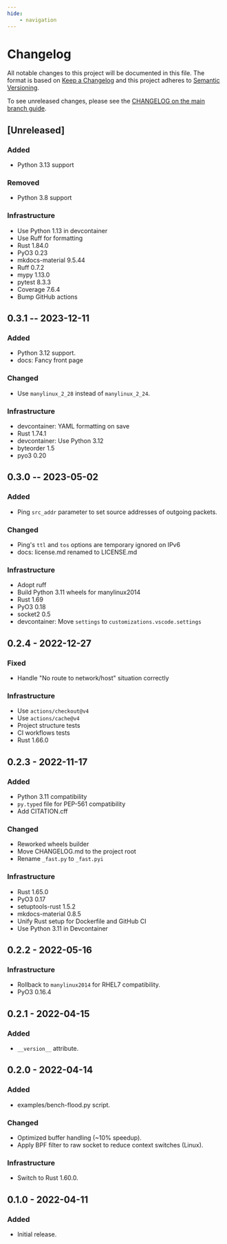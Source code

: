 ```yaml
---
hide:
    - navigation
---
```

# Changelog

All notable changes to this project will be documented in this file.
The format is based on [Keep a Changelog](https://keepachangelog.com/en/1.0.0/)
and this project adheres to [Semantic Versioning](https://semver.org/spec/v2.0.0.html).

To see unreleased changes, please see the [CHANGELOG on the main branch guide](https://github.com/gufolabs/gufo_ping/blob/main/CHANGELOG.md).

## [Unreleased]

### Added

* Python 3.13 support

### Removed

* Python 3.8 support

### Infrastructure

* Use Python 1.13 in devcontainer
* Use Ruff for formatting
* Rust 1.84.0
* PyO3 0.23
* mkdocs-material 9.5.44
* Ruff 0.7.2
* mypy 1.13.0
* pytest 8.3.3
* Coverage 7.6.4
* Bump GitHub actions

## 0.3.1 -- 2023-12-11

### Added

* Python 3.12 support.
* docs: Fancy front page

### Changed

* Use `manylinux_2_28` instead of `manylinux_2_24`.

### Infrastructure

* devcontainer: YAML formatting on save
* Rust 1.74.1
* devcontainer: Use Python 3.12
* byteorder 1.5
* pyo3 0.20

## 0.3.0 -- 2023-05-02

### Added

* Ping `src_addr` parameter to set source addresses of outgoing packets.

### Changed

* Ping's `ttl` and `tos` options are temporary ignored on IPv6
* docs: license.md renamed to LICENSE.md

### Infrastructure

* Adopt ruff
* Build Python 3.11 wheels for manylinux2014
* Rust 1.69
* PyO3 0.18
* socket2 0.5
* devcontainer: Move `settings` to `customizations.vscode.settings`

## 0.2.4 - 2022-12-27

### Fixed

* Handle "No route to network/host" situation correctly

### Infrastructure

* Use `actions/checkout@v4`
* Use `actions/cache@v4`
* Project structure tests
* CI workflows tests
* Rust 1.66.0

## 0.2.3 - 2022-11-17

### Added

* Python 3.11 compatibility
* `py.typed` file for PEP-561 compatibility
* Add CITATION.cff

### Changed

* Reworked wheels builder
* Move CHANGELOG.md to the project root
* Rename `_fast.py` to `_fast.pyi`

### Infrastructure

* Rust 1.65.0
* PyO3 0.17
* setuptools-rust 1.5.2
* mkdocs-material 0.8.5
* Unify Rust setup for Dockerfile and GitHub CI
* Use Python 3.11 in Devcontainer

## 0.2.2 - 2022-05-16

### Infrastructure

* Rollback to `manylinux2014` for RHEL7 compatibility.
* PyO3 0.16.4

## 0.2.1 - 2022-04-15

### Added

* `__version__` attribute.

## 0.2.0 - 2022-04-14

### Added

* examples/bench-flood.py script.

### Changed

* Optimized buffer handling (~10% speedup).
* Apply BPF filter to raw socket to reduce context switches (Linux).

### Infrastructure

* Switch to Rust 1.60.0.

## 0.1.0 - 2022-04-11

### Added

* Initial release.